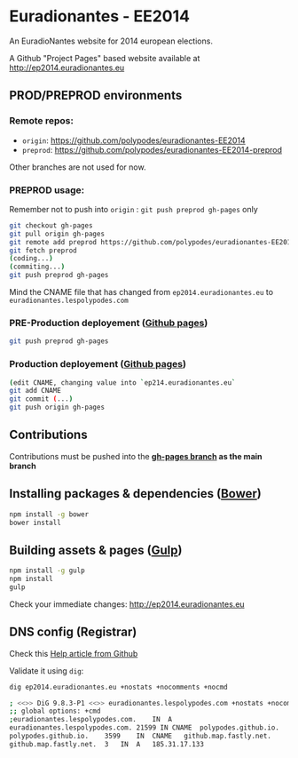 # Euradionantes - EE2014

An EuradioNantes website for 2014 european elections.

A Github "Project Pages" based website available at http://ep2014.euradionantes.eu


## PROD/PREPROD environments

### Remote repos:

- `origin`: https://github.com/polypodes/euradionantes-EE2014
- `preprod`: https://github.com/polypodes/euradionantes-EE2014-preprod

Other branches are not used for now.

### PREPROD usage:

Remember not to push into `origin` : `git push preprod gh-pages` only

```bash
git checkout gh-pages
git pull origin gh-pages
git remote add preprod https://github.com/polypodes/euradionantes-EE2014-preprod.git
git fetch preprod
(coding...)
(commiting...)
git push preprod gh-pages
```

Mind the CNAME file that has changed from `ep2014.euradionantes.eu` to `euradionantes.lespolypodes.com`

### PRE-Production deployement ([Github pages](https://pages.github.com/))

```bash
git push preprod gh-pages
```

### Production deployement ([Github pages](https://pages.github.com/))

```bash
(edit CNAME, changing value into `ep214.euradionantes.eu`
git add CNAME
git commit (...)
git push origin gh-pages
```

## Contributions

Contributions must be pushed into the __[gh-pages branch](https://github.com/polypodes/euradionantes-EE2014-preprod/tree/gh-pages) as the main branch__

## Installing packages & dependencies ([Bower](http://bower.io/))

```bash
npm install -g bower
bower install
```

## Building assets & pages ([Gulp](http://gulpjs.com/))

```bash
npm install -g gulp
npm install
gulp
```


Check your immediate changes: http://ep2014.euradionantes.eu

## DNS config (Registrar)

Check this [Help article from Github](https://help.github.com/articles/setting-up-a-custom-domain-with-github-pages#subdomains)

Validate it using `dig`:

```bash
dig ep2014.euradionantes.eu +nostats +nocomments +nocmd                                                          14:28  ronan@cider

; <<>> DiG 9.8.3-P1 <<>> euradionantes.lespolypodes.com +nostats +nocomments +nocmd
;; global options: +cmd
;euradionantes.lespolypodes.com.    IN  A
euradionantes.lespolypodes.com. 21599 IN CNAME  polypodes.github.io.
polypodes.github.io.    3599    IN  CNAME   github.map.fastly.net.
github.map.fastly.net.  3   IN  A   185.31.17.133
```

